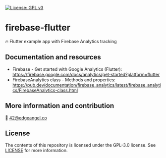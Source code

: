 [![License: GPL v3](https://img.shields.io/badge/License-GPLv3-blue.svg)](https://www.gnu.org/licenses/gpl-3.0)

# firebase-flutter
🔥 Flutter example app with Firebase Analytics tracking

## Documentation and resources
* Firebase - Get started with Google Analytics (Flutter): https://firebase.google.com/docs/analytics/get-started?platform=flutter
* FirebaseAnalytics class - Methods and properties: https://pub.dev/documentation/firebase_analytics/latest/firebase_analytics/FirebaseAnalytics-class.html

## More information and contribution
💌 42@edgeangel.co

## License
The contents of this repository is licensed under the GPL-3.0 license. See [LICENSE](LICENSE) for more information.
